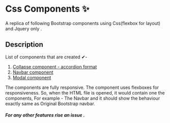 #  Css Components ✨
A replica of following Bootstrap components using Css(flexbox for layout) and Jquery only .

## Description

List of components that are created ✔-

 1. [Collapse component - accordion format](https://basic-rest.vivekm.me/)
 2. [Navbar component](https://basic-rest.vivekm.me/navbar.html)
 3. [Modal component](https://basic-rest.vivekm.me/modal.html)

The components are fully responsive. The component uses flexboxes for
responsiveness. So, when the HTML file is opened, it would contain one the
components, For example - The Navbar and it should show the behaviour exactly same as Original Bootstrap navbar. 

##### For any other features rise an issue . 
